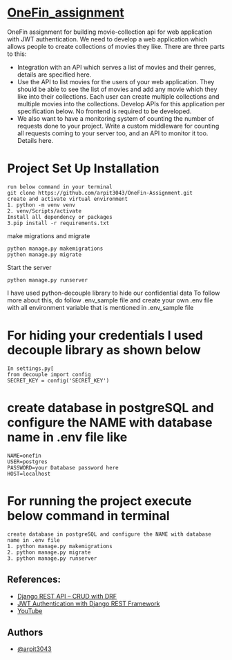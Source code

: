 # [OneFin_assignment](https://docs.google.com/document/d/1IYGW6CZB5nQ3DmNgBotI10h0bnGep1r5g2D_ZRaFMDc/edit#heading=h.b9f6ujmuzlha)
OneFin assignment for building movie-collection api for web application with JWT authentication.
We need to develop a web application which allows people to create collections of movies they like. 
There are three parts to this:
- Integration with an API which serves a list of movies and their genres, details are specified here.
- Use the API to list movies for the users of your web application. They should be able to see the list of movies and add any movie which they like into their collections. Each user can create multiple collections and multiple movies into the collections. Develop APIs for this application per specification below. No frontend is required to be developed.
- We also want to have a monitoring system of counting the number of requests done to your project. Write a custom middleware for counting all requests coming to your server too, and an API to monitor it too. Details here.

# Project Set Up Installation
    run below command in your terminal 
    git clone https://github.com/arpit3043/OneFin-Assignment.git
    create and activate virtual environment
    1. python -m venv venv 
    2. venv/Scripts/activate
    Install all dependency or packages
    3.pip install -r requirements.txt
make migrations and migrate
```
python manage.py makemigrations
python manage.py migrate
```
Start the server

```
python manage.py runserver
```

I have used python-decouple library to hide our confidential data 
To follow more about this, do follow .env_sample file and create your own .env file
with all environment variable that is mentioned in .env_sample file

# For hiding your credentials I used decouple library as shown below
    In settings.py[
    from decouple import config
    SECRET_KEY = config('SECRET_KEY')

# create database in postgreSQL and configure the NAME with database name in .env file like
    NAME=onefin
    USER=postgres
    PASSWORD=your Database password here
    HOST=localhost
# For running the project execute below command in terminal
    create database in postgreSQL and configure the NAME with database name in .env file
    1. python manage.py makemigrations
    2. python manage.py migrate
    3. python manage.py runserver

## References:
- [Django REST API – CRUD with DRF](https://www.geeksforgeeks.org/django-rest-api-crud-with-drf/)
- [JWT Authentication with Django REST Framework](https://www.geeksforgeeks.org/jwt-authentication-with-django-rest-framework/)
- [YouTube](https://www.youtube.com/)

## Authors

- [@arpit3043](https://www.github.com/arpit3043)

